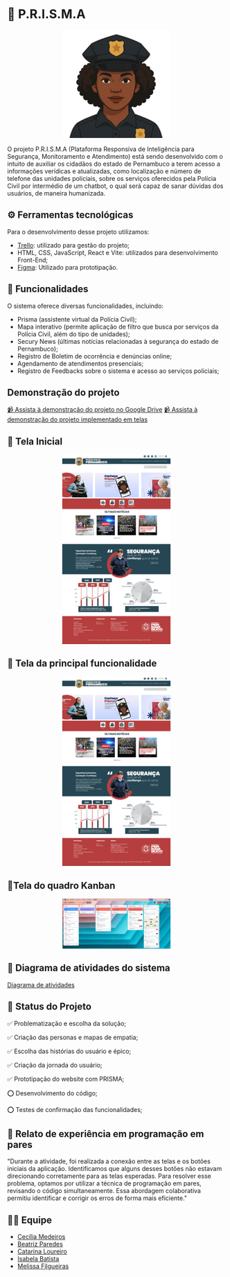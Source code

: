 # 🔎 P.R.I.S.M.A 
<p align="center"> 
  <img src="https://github.com/Cecimedeiros/PRISMA/blob/main/assets/prima.png" width="250"/>
</p>
O projeto P.R.I.S.M.A (Plataforma Responsiva de Inteligência para Segurança, Monitoramento e Atendimento) está sendo desenvolvido com o intuito de auxiliar os cidadãos do estado de Pernambuco a terem acesso a informações verídicas e atualizadas, como localização e número de telefone das unidades policiais, sobre os serviços oferecidos pela Polícia Civil por intermédio de um chatbot, o qual será capaz de sanar dúvidas dos usuários, de maneira humanizada. 


## ⚙️ Ferramentas tecnológicas 

Para o desenvolvimento desse projeto utilizamos: 
* [Trello](https://trello.com/b/IaYicrL2/kanban-residencia): utilizado para gestão do projeto;     
* HTML, CSS, JavaScript, React e Vite: utilizados para desenvolvimento Front-End;
* [Figma](https://www.figma.com/design/k6Sru6sQIpMLfAdsbFBosn/prisma-chatB.Ot?node-id=0-1&p=f&t=slOnYhONZFkjsFZ5-0): Utilizado para prototipação.

## 🔹 Funcionalidades 

O sistema oferece diversas funcionalidades, incluindo: 

- Prisma (assistente virtual da Polícia Civil);
- Mapa interativo (permite aplicação de filtro que busca por serviços da Polícia Civil, além do tipo de unidades);
- Secury News (últimas notícias relacionadas à segurança do estado de Pernambuco);
- Registro de Boletim de ocorrência e denúncias online;
- Agendamento de atendimentos presenciais;
- Registro de Feedbacks sobre o sistema e acesso ao serviços policiais;

## Demonstração do projeto
[📹 Assista à demonstração do projeto no Google Drive](https://drive.google.com/file/d/14x26vmcRaU1XsxRZThTFJIgF097MaSKV/view?usp=drive_link)
[📹 Assista à demonstração do projeto implementado em telas]()

## 🔹 Tela Inicial 
<p align="center">
  <img src= "https://github.com/Cecimedeiros/PRISMA/blob/main/assets/telainicial.png" width="250"/>
</p>

## 🔹 Tela da principal funcionalidade
<p align="center"> 
  <img src="https://github.com/Cecimedeiros/PRISMA/blob/main/assets/telainicial.png" width="250"/>
</p>

## 🔹Tela do quadro Kanban
<p align="center"> 
  <img src="https://github.com/Cecimedeiros/PRISMA/blob/main/assets/telaKanban.png" width="250"/>
</p>

## 🔗 Diagrama de atividades do sistema
[Diagrama de atividades](https://lucid.app/lucidchart/5621d7b0-7fd9-4a5e-9b76-6b826c85bdfa/edit?viewport_loc=-4166%2C-715%2C6607%2C2616%2C0_0&invitationId=inv_ed184107-3c1c-4677-a7ba-0b8be9887775)

## 🚀 Status do Projeto 

✅ Problematização e escolha da solução;
    
✅ Criação das personas e mapas de empatia;

✅ Escolha das histórias do usuário e épico;

✅ Criação da jornada do usuário;

✅ Prototipação do website com PRISMA;

⭕ Desenvolvimento do código;

⭕ Testes de confirmação das funcionalidades;


## 👥 Relato de experiência em programação em pares 

"Durante a atividade, foi realizada a conexão entre as telas e os botões iniciais da aplicação. Identificamos que alguns desses botões não estavam direcionando corretamente para as telas esperadas. Para resolver esse problema, optamos por utilizar a técnica de programação em pares, revisando o código simultaneamente. Essa abordagem colaborativa permitiu identificar e corrigir os erros de forma mais eficiente."

## 👩‍💻 Equipe 
 - [Cecília Medeiros](linkedin.com/in/medeiroscecilia22)
 - [Beatriz Paredes](https://www.linkedin.com/in/beatriz-paredes-do-nascimento-91664a182/)
 - [Catarina Loureiro](https://www.linkedin.com/in/catarina-virginia-lima-loureiro-xavier-439731338?utm_source=share&utm_campaign=share_via&utm_content=profile&utm_medium=ios_app)
 - [Isabela Batista](https://br.linkedin.com/in/isabella-batista-a096452b2)
 - [Melissa Filgueiras](https://www.linkedin.com/in/melissafilgueiras/)




